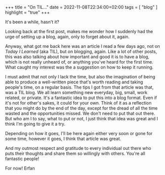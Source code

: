 +++
title = "On TIL..."
date = 2022-11-08T22:34:00+02:00
tags = [ "blog" ]
highlight = "true"
+++

It's been a while, hasn't it?

Looking back at the first post, makes me wonder how I suddenly had the urge of setting up a blog, again, only to forget about it, again.

Anyway, what got me back here was an article I read a few days ago, not on _Today I Learned_ (aka TIL), but on blogging, again. Like a lot of other posts, 
this was also talking about how important and good it is to have a blog, which is not really unheard of, or anything you've heard for the first time. What caught my 
interest was the a suggestion on how to keep it running.

I must admit that not only I lack the time, but also the imagination of being able to produce a well-written piece that's worth reading and taking people's time, on a regular basis. 
The tips I got from that article was that, was a TIL blog. We all learn something new everyday, big, small, work related, or private. It's a fantastic idea to put this into a blog format. 
Even if it's not for other's sakes, it could for your own. Think of it as a reflection that you might do by the end of the day, except for the dread of all the time wasted and the opportunities missed. We don't need to put that out there. But who am I to say, what to put or not, I just think that idea was great and I think I'm going to give it a try.

Depending on how it goes, I'll be here again either very soon or gone for some time, however it goes, I think that article was great.

And my outmost respect and gratitude to every individual out there who puts their thoughts and share them so willingly with others. You're all fantastic people!

For now!
Erfan

